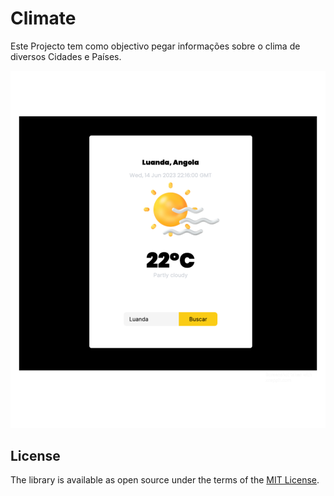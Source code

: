 # Climate

Este Projecto tem como objectivo pegar informações sobre o clima de diversos Cidades e Países.

<img src='https://github.com/Eli450/Climate/blob/main/.github/Climate.png'>

License
----------------

The library is available as open source under the terms of the [MIT License](http://opensource.org/licenses/MIT).